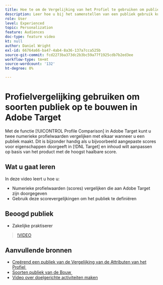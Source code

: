 ```yaml
---
title: Hoe te om de Vergelijking van het Profiel te gebruiken om publiek te bouwen
description: Leer hoe u bij het samenstellen van een publiek gebruik kunt maken van Profielvergelijking om twee numerieke profielwaarden met elkaar te vergelijken.
role: User
level: Experienced
topic: Personalization
feature: Audiences
doc-type: feature video
kt: null
author: Daniel Wright
exl-id: 66764a66-ba47-4ab4-8a36-137a7cca525b
source-git-commit: fcd2273ba373dc2b3bc59a77f1925cdb7b2ed3ee
workflow-type: tm+mt
source-wordcount: '132'
ht-degree: 0%

---
```


# Profielvergelijking gebruiken om soorten publiek op te bouwen in Adobe Target

Met de functie [!UICONTROL Profile Comparison] in Adobe Target kunt u twee numerieke profielwaarden vergelijken met elkaar wanneer u een publiek maakt. Dit is bijzonder handig als u bijvoorbeeld aangepaste scores voor eigenschappen doorgeeft in [!DNL Target] en inhoud wilt aanpassen op basis van het product met de hoogst haalbare score.

## Wat u gaat leren

In deze video leert u hoe u:

* Numerieke profielwaarden (scores) vergelijken die aan Adobe Target zijn doorgegeven
* Gebruik deze scorevergelijkingen om het publiek te definiëren

## Beoogd publiek

* Zakelijke praktiserer

>[!VIDEO](https://video.tv.adobe.com/v/23218/?quality=12)

## Aanvullende bronnen

* [&#x200B; Creërend een publiek van de Vergelijking van de Attributen van het Profiel &#x200B;](https://experienceleague.adobe.com/docs/target/using/audiences/create-audiences/creating-a-profile-attribute-comparison-audience.html?lang=nl-NL)
* [&#x200B; Soorten publiek van de Bouw &#x200B;](https://experienceleague.adobe.com/docs/target/using/audiences/create-audiences/create-audience.html?lang=nl-NL)
* [Video over doelgerichte activiteiten maken](../activities/create-experience-targeting-activities.md)

